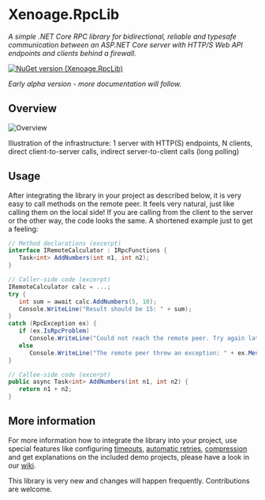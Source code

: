 # Xenoage.RpcLib

*A simple .NET Core RPC library for bidirectional, reliable and typesafe communication between an ASP.NET Core server with HTTP/S Web API endpoints and clients behind a firewall.*

[![NuGet version (Xenoage.RpcLib)](https://img.shields.io/nuget/v/Xenoage.RpcLib.svg?style=flat-square)](https://www.nuget.org/packages/Xenoage.RpcLib/)

_Early alpha version - more documentation will follow._

## Overview

![Overview](https://raw.githubusercontent.com/wiki/Xenoage/RpcLib/Drawings/RpcLib-Overview.png)

Illustration of the infrastructure: 1 server with HTTP(S) endpoints, N clients, direct client-to-server calls, indirect server-to-client calls (long polling)

## Usage

After integrating the library in your project as described below, it is very easy to call methods on the remote peer. It feels very natural, just like calling them on the local side! If you are calling from the client to the server or the other way, the code looks the same. A shortened example just to get a feeling:

```c#
// Method declarations (excerpt)
interface IRemoteCalculator : IRpcFunctions {
   Task<int> AddNumbers(int n1, int n2);
}

// Caller-side code (excerpt)
IRemoteCalculator calc = ...;
try {
   int sum = await calc.AddNumbers(5, 10);
   Console.WriteLine("Result should be 15: " + sum);
}
catch (RpcException ex) {
   if (ex.IsRpcProblem)
      Console.WriteLine("Could not reach the remote peer. Try again later.");
   else
      Console.WriteLine("The remote peer threw an exception: " + ex.Message);
}

// Callee-side code (excerpt)
public async Task<int> AddNumbers(int n1, int n2) {
   return n1 + n2;
}
```

## More information

For more information how to integrate the library into your project, use special features like configuring [timeouts](https://github.com/Xenoage/RpcLib/wiki/Individual-timeouts), [automatic retries](https://github.com/Xenoage/RpcLib/wiki/Automatic-retry), [compression](https://github.com/Xenoage/RpcLib/wiki/Compression) and get explanations on the included demo projects, please have a look in our [wiki](https://github.com/Xenoage/RpcLib/wiki).

This library is very new and changes will happen frequently. Contributions are welcome.
